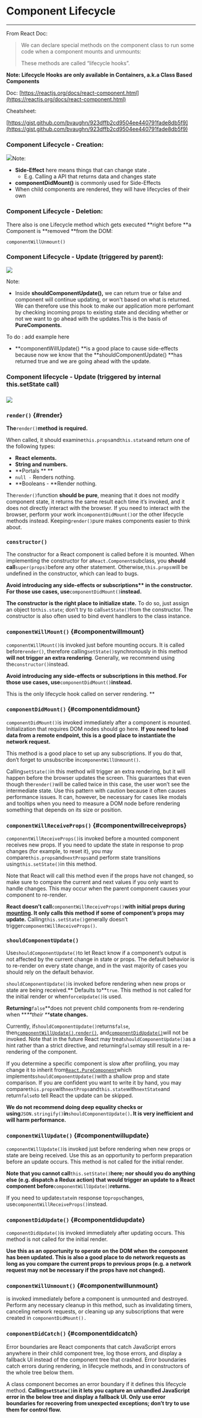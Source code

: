# Component Lifecycle

---

From React Doc:

> We can declare special methods on the component class to run some code when a component mounts and unmounts:
>
> These methods are called “lifecycle hooks”.

**Note:  Lifecycle Hooks are only available in Containers, a.k.a Class Based Components**

Doc: [https://reactjs.org/docs/react-component.html](https://reactjs.org/docs/react-component.html)

Cheatsheet:

[https://gist.github.com/bvaughn/923dffb2cd9504ee440791fade8db5f9](https://gist.github.com/bvaughn/923dffb2cd9504ee440791fade8db5f9)

### Component Lifecycle - Creation:

![](/assets/component_lifecycle_creation.png)Note:

* **Side-Effect** here means things that can change state . 
  * E.g. Calling a API that returns data and changes state 
* **componentDidMount\(\)** is commonly used for Side-Effects
* When child components are rendered, they will have lifecycles of their own

### Component Lifecycle - Deletion:

There also is one Lifecycle method which gets executed **right before **a Component is **removed **from the DOM:

`componentWillUnmount()`

### Component Lifecycle - Update \(triggered by parent\):

![](/assets/component_lifecycle_update_from_parent.png)

Note:

* Inside **shouldComponentUpdate\(\),** we can return true or false and component will continue updating, or won't based on what is returned. We can therefore use this hook to make our application more perfomant by checking incoming props to existing state and deciding whether or not we want to go ahead with the updates.This is the basis of **PureComponents.**

To do : add example here

* **componentWillUpdate\(\) **is a good place to cause side-effects because now we know that the **shouldComponentUpdate\(\) **has returned true and we are going ahead with the update. 

### Component lifecycle - Update \(triggered by internal this.setState call\)

### ![](/assets/lifecycle_internal.png)

### `render()` {#render}

**The**`render()`**method is required.**

When called, it should examine`this.props`and`this.state`and return one of the following types:

* **React elements.**
* **String and numbers.**
* **Portals \*\* **
* `null -` Renders nothing.
* **Booleans - **Render nothing.

The`render()`function **should be pure**, meaning that it does not modify component state, it returns the same result each time it’s invoked, and it does not directly interact with the browser. If you need to interact with the browser, perform your work in`componentDidMount()`or the other lifecycle methods instead. Keeping`render()`pure makes components easier to think about.

### `constructor()`

The constructor for a React component is called before it is mounted. When implementing the constructor for a`React.Component`subclass, you **should call**`super(props)`before any other statement. Otherwise,`this.props`will be undefined in the constructor, which can lead to bugs.

**Avoid introducing any side-effects or subscriptions\*\*  in the constructor. For those use cases, use**`componentDidMount()`**instead.**

**The constructor is the right place to initialize state.** To do so, just assign an object to`this.state`; don’t try to call`setState()`from the constructor. The constructor is also often used to bind event handlers to the class instance.

### `componentWillMount()` {#componentwillmount}

`componentWillMount()`is invoked just before mounting occurs. It is called before`render()`, therefore calling`setState()`synchronously in this method **will not trigger an extra rendering**. Generally, we recommend using the`constructor()`instead.

**Avoid introducing any side-effects or subscriptions in this method. For those use cases, use**`componentDidMount()`**instead.**

This is the only lifecycle hook called on server rendering. \*\*

### `componentDidMount()` {#componentdidmount}

`componentDidMount()`is invoked immediately after a component is mounted. Initialization that requires DOM nodes should go here. **If you need to load data from a remote endpoint, this is a good place to instantiate the network request.**

This method is a good place to set up any subscriptions. If you do that, don’t forget to unsubscribe in`componentWillUnmount()`.

Calling`setState()`in this method will trigger an extra rendering, but it will happen before the browser updates the screen. This guarantees that even though the`render()`will be called twice in this case, the user won’t see the intermediate state. Use this pattern with caution because it often causes performance issues. It can, however, be necessary for cases like modals and tooltips when you need to measure a DOM node before rendering something that depends on its size or position.

### `componentWillReceiveProps()` {#componentwillreceiveprops}

`componentWillReceiveProps()`is invoked before a mounted component receives new props. If you need to update the state in response to prop changes \(for example, to reset it\), you may compare`this.props`and`nextProps`and perform state transitions using`this.setState()`in this method.

Note that React will call this method even if the props have not changed, so make sure to compare the current and next values if you only want to handle changes. This may occur when the parent component causes your component to re-render.

**React doesn’t call**`componentWillReceiveProps()`**with initial props during **[**mounting**](https://reactjs.org/docs/react-component.html#mounting)**. It only calls this method if some of component’s props may update.** Calling`this.setState()`generally doesn’t trigger`componentWillReceiveProps()`.

### `shouldComponentUpdate()`

Use`shouldComponentUpdate()`to let React know if a component’s output is not affected by the current change in state or props. The default behavior is to re-render on every state change, and in the vast majority of cases you should rely on the default behavior.

`shouldComponentUpdate()`is invoked before rendering when new props or state are being received.** Defaults to**`true`. This method is not called for the initial render or when`forceUpdate()`is used.

**Returning**`false`**does not prevent child components from re-rendering when **_**their **_**state changes.**

Currently, if`shouldComponentUpdate()`returns`false`, then[`componentWillUpdate()`](https://reactjs.org/docs/react-component.html#componentwillupdate),[`render()`](https://reactjs.org/docs/react-component.html#render), and[`componentDidUpdate()`](https://reactjs.org/docs/react-component.html#componentdidupdate)will not be invoked. Note that in the future React may treat`shouldComponentUpdate()`as a hint rather than a strict directive, and returning`false`may still result in a re-rendering of the component.

If you determine a specific component is slow after profiling, you may change it to inherit from[`React.PureComponent`](https://reactjs.org/docs/react-api.html#reactpurecomponent)which implements`shouldComponentUpdate()`with a shallow prop and state comparison. If you are confident you want to write it by hand, you may compare`this.props`with`nextProps`and`this.state`with`nextState`and return`false`to tell React the update can be skipped.

**We do not recommend doing deep equality checks or using**`JSON.stringify()`**in**`shouldComponentUpdate()`**. It is very inefficient and will harm performance.**

### `componentWillUpdate()` {#componentwillupdate}

`componentWillUpdate()`is invoked just before rendering when new props or state are being received. Use this as an opportunity to perform preparation before an update occurs. This method is not called for the initial render.

**Note that you cannot call**`this.setState()`**here; nor should you do anything else \(e.g. dispatch a Redux action\) that would trigger an update to a React component before**`componentWillUpdate()`**returns.**

If you need to update`state`in response to`props`changes, use`componentWillReceiveProps()`instead.

### `componentDidUpdate()` {#componentdidupdate}

  
`componentDidUpdate()`is invoked immediately after updating occurs. This method is not called for the initial render.

**Use this as an opportunity to operate on the DOM when the component has been updated. This is also a good place to do network requests as long as you compare the current props to previous props \(e.g. a network request may not be necessary if the props have not changed\).**

### `componentWillUnmount()` {#componentwillunmount}

is invoked immediately before a component is unmounted and destroyed. Perform any necessary cleanup in this method, such as invalidating timers, canceling network requests, or cleaning up any subscriptions that were created in `componentDidMount().`

### `componentDidCatch()` {#componentdidcatch}

Error boundaries are React components that catch JavaScript errors anywhere in their child component tree, log those errors, and display a fallback UI instead of the component tree that crashed. Error boundaries catch errors during rendering, in lifecycle methods, and in constructors of the whole tree below them.

A class component becomes an error boundary if it defines this lifecycle method. **Calling`setState()`in it lets you capture an unhandled JavaScript error in the below tree and display a fallback UI. Only use error boundaries for recovering from unexpected exceptions; don’t try to use them for control flow.**

  








